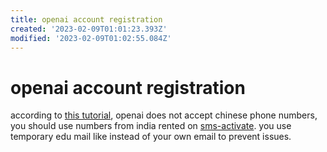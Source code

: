 ```yaml
---
title: openai account registration
created: '2023-02-09T01:01:23.393Z'
modified: '2023-02-09T01:02:55.084Z'
---
```


# openai account registration

according to [this tutorial](https://www.modb.pro/db/573022), openai does not accept chinese phone numbers, you should use numbers from india rented on [sms-activate](). you use temporary edu mail like []() instead of your own email to prevent issues.
